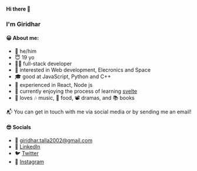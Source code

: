 #### Hi there 👋
### I'm Giridhar

#### 😀 About me:
- 👦 he/him
- 😇 19 yo
- 🧑‍💻 full-stack developer
- 🤩 interested in Web development, Elecronics and Space
- 🎓 good at JavaScript, Python and C++
- 💼 experienced in React, Node js
- 💎 currently enjoying the process of learning [svelte](https://kit.svelte.dev/)
- 💖 loves  🎶 music, 🍱 food, 📽️ dramas, and 📚 books

📬 You can get in touch with me via social media or by sending me an email!

#### 😎 Socials

- 📧 [giridhar.talla2002@gmail.com](mailto:giridhar.talla2002@gmail.com)
- 💼 [LinkedIn](https://www.linkedin.com/in/giridhar7632/)
- 🐦 [Twitter](https://twitter.com/giridhar_talla)
- 📸 [Instagram](https://www.instagram.com/notebook.webdev)
